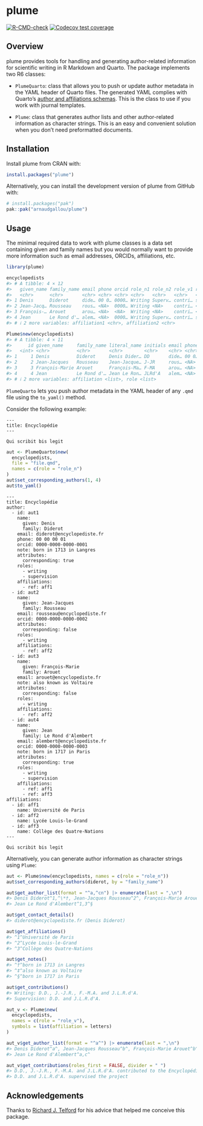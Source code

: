 
<!-- README.md is generated from README.Rmd. Please edit that file -->

# plume

<!-- badges: start -->

[![R-CMD-check](https://github.com/arnaudgallou/plume/actions/workflows/R-CMD-check.yaml/badge.svg)](https://github.com/arnaudgallou/plume/actions/workflows/R-CMD-check.yaml)
[![Codecov test
coverage](https://codecov.io/gh/arnaudgallou/plume/branch/main/graph/badge.svg)](https://app.codecov.io/gh/arnaudgallou/plume?branch=main)
<!-- badges: end -->

## Overview

plume provides tools for handling and generating author-related
information for scientific writing in R Markdown and Quarto. The package
implements two R6 classes:

- `PlumeQuarto`: class that allows you to push or update author metadata
  in the YAML header of Quarto files. The generated YAML complies with
  Quarto’s [author and affiliations
  schemas](https://quarto.org/docs/journals/authors.html). This is the
  class to use if you work with journal templates.

- `Plume`: class that generates author lists and other author-related
  information as character strings. This is an easy and convenient
  solution when you don’t need preformatted documents.

## Installation

Install plume from CRAN with:

``` r
install.packages("plume")
```

Alternatively, you can install the development version of plume from
GitHub with:

``` r
# install.packages("pak")
pak::pak("arnaudgallou/plume")
```

## Usage

The minimal required data to work with plume classes is a data set
containing given and family names but you would normally want to provide
more information such as email addresses, ORCIDs, affiliations, etc.

``` r
library(plume)

encyclopedists
#> # A tibble: 4 × 12
#>   given_name family_name email phone orcid role_n1 role_n2 role_v1 role_v2 note 
#>   <chr>      <chr>       <chr> <chr> <chr> <chr>   <chr>   <chr>   <chr>   <chr>
#> 1 Denis      Diderot     dide… 00 0… 0000… Writing Superv… contri… superv… born…
#> 2 Jean-Jacq… Rousseau    rous… <NA>  0000… Writing <NA>    contri… <NA>    <NA> 
#> 3 François-… Arouet      arou… <NA>  <NA>  Writing <NA>    contri… <NA>    also…
#> 4 Jean       Le Rond d'… alem… <NA>  0000… Writing Superv… contri… superv… born…
#> # ℹ 2 more variables: affiliation1 <chr>, affiliation2 <chr>

Plume$new(encyclopedists)
#> # A tibble: 4 × 11
#>      id given_name     family_name literal_name initials email phone orcid note 
#>   <int> <chr>          <chr>       <chr>        <chr>    <chr> <chr> <chr> <chr>
#> 1     1 Denis          Diderot     Denis Dider… DD       dide… 00 0… 0000… born…
#> 2     2 Jean-Jacques   Rousseau    Jean-Jacque… J-JR     rous… <NA>  0000… <NA> 
#> 3     3 François-Marie Arouet      François-Ma… F-MA     arou… <NA>  <NA>  also…
#> 4     4 Jean           Le Rond d'… Jean Le Ron… JLRd'A   alem… <NA>  0000… born…
#> # ℹ 2 more variables: affiliation <list>, role <list>
```

`PlumeQuarto` lets you push author metadata in the YAML header of any
`.qmd` file using the `to_yaml()` method.

Consider the following example:

    ---
    title: Encyclopédie
    ---

    Qui scribit bis legit

``` r
aut <- PlumeQuarto$new(
  encyclopedists,
  file = "file.qmd",
  names = c(role = "role_n")
)
aut$set_corresponding_authors(1, 4)
aut$to_yaml()
```

    ---
    title: Encyclopédie
    author:
      - id: aut1
        name:
          given: Denis
          family: Diderot
        email: diderot@encyclopediste.fr
        phone: 00 00 00 01
        orcid: 0000-0000-0000-0001
        note: born in 1713 in Langres
        attributes:
          corresponding: true
        roles:
          - writing
          - supervision
        affiliations:
          - ref: aff1
      - id: aut2
        name:
          given: Jean-Jacques
          family: Rousseau
        email: rousseau@encyclopediste.fr
        orcid: 0000-0000-0000-0002
        attributes:
          corresponding: false
        roles:
          - writing
        affiliations:
          - ref: aff2
      - id: aut3
        name:
          given: François-Marie
          family: Arouet
        email: arouet@encyclopediste.fr
        note: also known as Voltaire
        attributes:
          corresponding: false
        roles:
          - writing
        affiliations:
          - ref: aff2
      - id: aut4
        name:
          given: Jean
          family: Le Rond d'Alembert
        email: alembert@encyclopediste.fr
        orcid: 0000-0000-0000-0003
        note: born in 1717 in Paris
        attributes:
          corresponding: true
        roles:
          - writing
          - supervision
        affiliations:
          - ref: aff1
          - ref: aff3
    affiliations:
      - id: aff1
        name: Université de Paris
      - id: aff2
        name: Lycée Louis-le-Grand
      - id: aff3
        name: Collège des Quatre-Nations
    ---

    Qui scribit bis legit

Alternatively, you can generate author information as character strings
using `Plume`:

``` r
aut <- Plume$new(encyclopedists, names = c(role = "role_n"))
aut$set_corresponding_authors(diderot, by = "family_name")

aut$get_author_list(format = "^a,^cn") |> enumerate(last = ",\n")
#> Denis Diderot^1,^\*†, Jean-Jacques Rousseau^2^, François-Marie Arouet^2^‡,
#> Jean Le Rond d'Alembert^1,3^§

aut$get_contact_details()
#> diderot@encyclopediste.fr (Denis Diderot)

aut$get_affiliations()
#> ^1^Université de Paris
#> ^2^Lycée Louis-le-Grand
#> ^3^Collège des Quatre-Nations

aut$get_notes()
#> ^†^born in 1713 in Langres
#> ^‡^also known as Voltaire
#> ^§^born in 1717 in Paris

aut$get_contributions()
#> Writing: D.D., J.-J.R., F.-M.A. and J.L.R.d'A.
#> Supervision: D.D. and J.L.R.d'A.

aut_v <- Plume$new(
  encyclopedists,
  names = c(role = "role_v"),
  symbols = list(affiliation = letters)
)

aut_v$get_author_list(format = "^a^") |> enumerate(last = ",\n")
#> Denis Diderot^a^, Jean-Jacques Rousseau^b^, François-Marie Arouet^b^,
#> Jean Le Rond d'Alembert^a,c^

aut_v$get_contributions(roles_first = FALSE, divider = " ")
#> D.D., J.-J.R., F.-M.A. and J.L.R.d'A. contributed to the Encyclopédie
#> D.D. and J.L.R.d'A. supervised the project
```

## Acknowledgements

Thanks to [Richard J. Telford](https://github.com/richardjtelford) for
his advice that helped me conceive this package.
